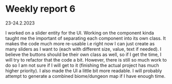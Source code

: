 # Weekly report 6

23-24.2.2023

I worked on a slider entity for the UI. Working on the component kinda taught me the important of separating each component into its own class.
It makes the code much more re-usable i.e right now I can just create as many sliders as I want to (each with different size, value, text if needed).
I believe the buttons should be their own class as well, so if I get the time, I will try to refactor that the code a bit. However,
there is still so much work to do so I am not sure if I will get to it (finishing the actual project has much higher priority). I also made the UI a little bit
more readable. I will probably attempt to generate a combined biome/dungeon map if I have enough time.
